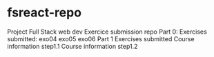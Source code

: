 # fsreact-repo
Project Full Stack web dev
Exercice submission repo
Part 0:
Exercises submitted:
exo04
exo05
exo06
Part 1
Exercises submitted
Course information step1.1
Course information step1.2

